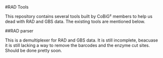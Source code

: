 #RAD Tools


This repository contains several tools built by CoBiG² members to help us dead with RAD and GBS data.
The existing tools are mentioned below.

##RAD parser

This is a demultiplexer for RAD and GBS data. It is still incomplete, beacuase it is still lacking a way to remove the barcodes and the enzyme cut sites. Should be done pretty soon.


